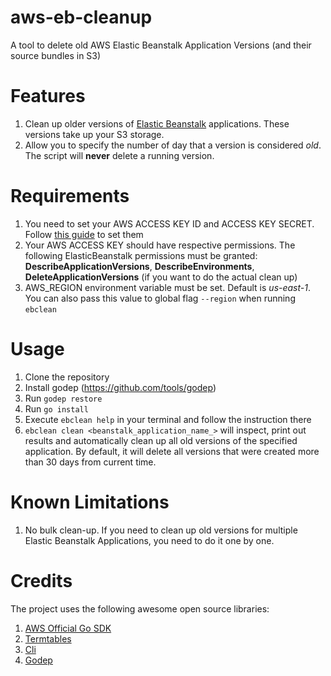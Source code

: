 # aws-eb-cleanup
A tool to delete old AWS Elastic Beanstalk Application Versions (and their source bundles in S3)

# Features

1. Clean up older versions of [Elastic Beanstalk](http://aws.amazon.com/documentation/elastic-beanstalk/) applications. These versions take up your S3 storage.
2. Allow you to specify the number of day that a version is considered *old*. The script will **never** delete a running version.

# Requirements

1. You need to set your AWS ACCESS KEY ID and ACCESS KEY SECRET. Follow [this guide](https://github.com/aws/aws-sdk-go) to set them
2. Your AWS ACCESS KEY should have respective permissions. The following ElasticBeanstalk permissions must be granted: **DescribeApplicationVersions**, **DescribeEnvironments**, **DeleteApplicationVersions** (if you want to do the actual clean up)  
3. AWS_REGION environment variable must be set. Default is *us-east-1*. You can also pass this value to global flag `--region` when running `ebclean`

# Usage

1. Clone the repository
2. Install godep (https://github.com/tools/godep)
3. Run `godep restore`
4. Run `go install`
5. Execute `ebclean help` in your terminal and follow the instruction there
6. `ebclean clean <beanstalk_application_name_>` will inspect, print out results and automatically clean up all old versions of the specified application. By default, it will delete all versions that were created more than 30 days from current time.

# Known Limitations

1. No bulk clean-up. If you need to clean up old versions for multiple Elastic Beanstalk Applications, you need to do it one by one. 

# Credits

The project uses the following awesome open source libraries:

1. [AWS Official Go SDK](https://github.com/aws/aws-sdk-go)
2. [Termtables](https://github.com/apcera/termtables)
3. [Cli](github.com/codegangsta/cli)
4. [Godep](https://github.com/tools/godep)



